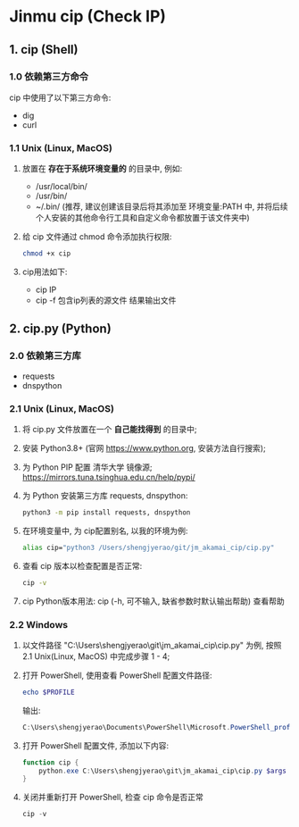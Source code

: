 # Jinmu cip (Check IP)

## 1. cip (Shell)

### 1.0 依赖第三方命令

cip 中使用了以下第三方命令:

- dig
- curl

### 1.1 Unix (Linux, MacOS)

1. 放置在 __存在于系统环境变量的__ 的目录中, 例如:
    - /usr/local/bin/
    - /usr/bin/
    - ~/.bin/ (推荐, 建议创建该目录后将其添加至 环境变量:PATH 中, 并将后续个人安装的其他命令行工具和自定义命令都放置于该文件夹中)
2. 给 cip 文件通过 chmod 命令添加执行权限:

    ``` zsh
    chmod +x cip
    ```

3. cip用法如下:
    - cip IP
    - cip -f 包含ip列表的源文件 结果输出文件

## 2. cip.py (Python)

### 2.0 依赖第三方库

- requests
- dnspython

### 2.1 Unix (Linux, MacOS)

1. 将 cip.py 文件放置在一个 __自己能找得到__ 的目录中;
2. 安装 Python3.8+ (官网 <https://www.python.org>, 安装方法自行搜索);
3. 为 Python PIP 配置 清华大学 镜像源;
    <https://mirrors.tuna.tsinghua.edu.cn/help/pypi/>
4. 为 Python 安装第三方库 requests, dnspython:

    ``` zsh
    python3 -m pip install requests, dnspython
    ```

5. 在环境变量中, 为 cip配置别名, 以我的环境为例:

    ``` zsh
    alias cip="python3 /Users/shengjyerao/git/jm_akamai_cip/cip.py"
    ```

6. 查看 cip 版本以检查配置是否正常:

    ``` zsh
    cip -v
    ```

7. cip Python版本用法: cip (-h, 可不输入, 缺省参数时默认输出帮助) 查看帮助

### 2.2 Windows

1. 以文件路径 "C:\Users\shengjyerao\git\jm_akamai_cip\cip.py" 为例, 按照 2.1 Unix(Linux, MacOS) 中完成步骤 1 - 4;
2. 打开 PowerShell, 使用查看 PowerShell 配置文件路径:

    ``` PowerShell
    echo $PROFILE
    ```

    输出:

    ``` PowerShell
    C:\Users\shengjyerao\Documents\PowerShell\Microsoft.PowerShell_profile.ps1
    ```

3. 打开 PowerShell 配置文件, 添加以下内容:

    ``` PowerShell
    function cip {
        python.exe C:\Users\shengjyerao\git\jm_akamai_cip\cip.py $args
    }
    ```

4. 关闭并重新打开 PowerShell, 检查 cip 命令是否正常

    ``` PowerShell
    cip -v
    ```
